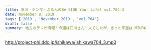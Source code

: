 ```yaml
---
title: 石川・ホンマ・ぶるんのBe-SIDE Your Life! vol.704-3
date: November 8, 2019
tags: ['2019', 'November 2019', 'vol.704']
draft: false
summary: 地方のテレビ情報！今週は石川さん一人でしたが、きっと来週は…MIURA
---
```


http://project-phi.ddo.jp/ishikawa/ishikawa704_3.mp3